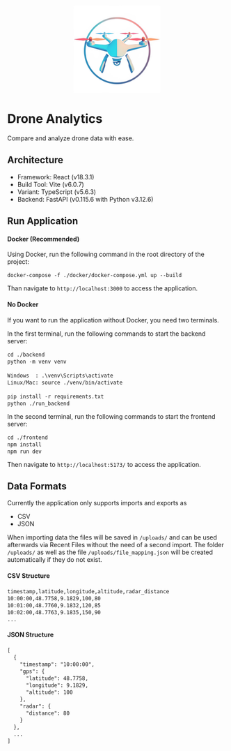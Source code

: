 <div align="center">
    <a href="https://github.com/mosait/Drone_Data_Analyzer" />
        <img alt="Drone" height="200px" src="./frontend/public/drone.png">
    </a>
</div>

# Drone Analytics

Compare and analyze drone data with ease.

## Architecture

- Framework: React (v18.3.1)
- Build Tool: Vite (v6.0.7)
- Variant: TypeScript (v5.6.3)
- Backend: FastAPI (v0.115.6 with Python v3.12.6)

## Run Application

#### Docker (Recommended)

Using Docker, run the following command in the root directory of the project:

```
docker-compose -f ./docker/docker-compose.yml up --build
```

Than navigate to `http://localhost:3000` to access the application.

#### No Docker

If you want to run the application without Docker, you need two terminals.

In the first terminal, run the following commands to start the backend server:

```
cd ./backend
python -m venv venv

Windows  : .\venv\Scripts\activate
Linux/Mac: source ./venv/bin/activate

pip install -r requirements.txt
python ./run_backend
```

In the second terminal, run the following commands to start the frontend server:

```
cd ./frontend
npm install
npm run dev
```

Then navigate to `http://localhost:5173/` to access the application.

## Data Formats

Currently the application only supports imports and exports as

- CSV
- JSON

When importing data the files will be saved in `/uploads/` and can be used afterwards via Recent Files without the need of a second import.
The folder `/uploads/` as well as the file `/uploads/file_mapping.json` will be created automatically if they do not exist.

#### CSV Structure

```
timestamp,latitude,longitude,altitude,radar_distance
10:00:00,48.7758,9.1829,100,80
10:01:00,48.7760,9.1832,120,85
10:02:00,48.7763,9.1835,150,90
...
```

#### JSON Structure

```
[
  {
    "timestamp": "10:00:00",
    "gps": {
      "latitude": 48.7758,
      "longitude": 9.1829,
      "altitude": 100
    },
    "radar": {
      "distance": 80
    }
  },
  ...
]
```
